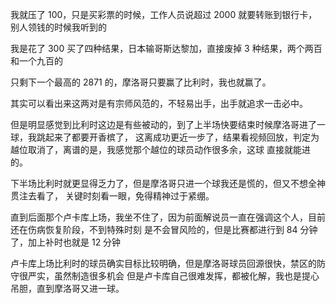 我就压了 100，只是买彩票的时候，工作人员说超过 2000 就要转账到银行卡，别人领钱的时候我听到的

我是花了 300 买了四种结果，日本输哥斯达黎加，直接废掉 3 种结果，两个两百和一个九百的

只剩下一个最高的 2871 的，摩洛哥只要赢了比利时，我也就赢了。

其实可以看出来这两对是有宗师风范的，不轻易出手，出手就追求一击必中。

但是明显感觉到比利时这边是有些被动的，到了上半场快要结束时候摩洛哥进了一球，我跳起来了都要开香槟了，
这离成功更近一步了，结果看视频回放，判定为越位取消了，离谱的是，我感觉那个越位的球员动作很多余，这球
直接就能进的。

下半场比利时就更显得乏力了，但是摩洛哥只进一个球我还是慌的，但又不想全神贯注去看了，
关键时刻看一眼，免得精神过于紧绷。

直到后面那个卢卡库上场，我坐不住了，因为前面解说员一直在强调这个人，目前还在伤病恢复阶段，不到特殊时刻
是不会冒风险的，但是比赛都进行到 84 分钟了，加上补时也就是 12 分钟

卢卡库上场比利时的球员确实目标比较明确，但是摩洛哥球员回源很快，禁区的防守很严实，虽然制造很多机会
但是卢卡库自己很难发挥，都被化解，我也是提心吊胆，直到摩洛哥又进一球。
